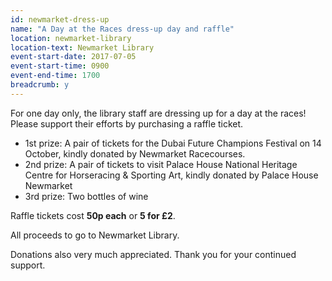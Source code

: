 ```yaml
---
id: newmarket-dress-up
name: "A Day at the Races dress-up day and raffle"
location: newmarket-library
location-text: Newmarket Library
event-start-date: 2017-07-05
event-start-time: 0900
event-end-time: 1700
breadcrumb: y
---
```


For one day only, the library staff are dressing up for a day at the races! Please support their efforts by purchasing a raffle ticket.

* 1st prize: A pair of tickets for the Dubai Future Champions Festival on 14 October, kindly donated by Newmarket Racecourses.
* 2nd prize: A pair of tickets to visit Palace House National Heritage Centre for Horseracing & Sporting Art, kindly donated by Palace House Newmarket
* 3rd prize: Two bottles of wine

Raffle tickets cost **50p each** or **5 for £2**.

All proceeds to go to Newmarket Library.

Donations also very much appreciated. Thank you for your continued support.
